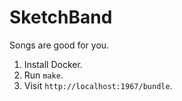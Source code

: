 # SketchBand

Songs are good for you.

1. Install Docker.
2. Run `make`.
3. Visit `http://localhost:1967/bundle`.
